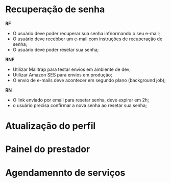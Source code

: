 # Recuperação de senha

**RF**

- O usuário deve poder recuperar sua senha infnormando o seu e-mail;
- O usuário deve recebber um e-mail com instruções de recuperação de senha;
- O usuário deve poder resetar sua senha;

**RNF**

- Utilizar Mailtrap para testar envios em ambiente de dev;
- Utilizar Amazon SES para envios em produção;
- O envio de e-mails deve acontecer em segundo plano (background job);

**RN**

- O link enviado por email para resetar senha, deve expirar em 2h;
- o usuário precisa confirmar a nova senha ao resetar sua senha;

# Atualização do perfil

# Painel do prestador

# Agendamennto de serviços
